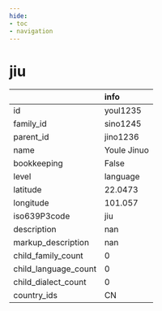 ```yaml
---
hide:
- toc
- navigation
---
```

# jiu
|                      | info        |
|:---------------------|:------------|
| id                   | youl1235    |
| family_id            | sino1245    |
| parent_id            | jino1236    |
| name                 | Youle Jinuo |
| bookkeeping          | False       |
| level                | language    |
| latitude             | 22.0473     |
| longitude            | 101.057     |
| iso639P3code         | jiu         |
| description          | nan         |
| markup_description   | nan         |
| child_family_count   | 0           |
| child_language_count | 0           |
| child_dialect_count  | 0           |
| country_ids          | CN          |